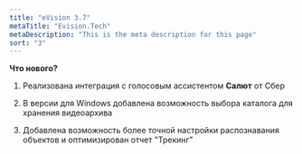 ```yaml
---
title: "eVision 3.7"
metaTitle: "Evision.Tech"
metaDescription: "This is the meta description for this page"
sort: "3"
---
```


**Что нового?**  

1. Реализована интеграция с голосовым ассистентом **Салют** от Сбер  
   
2. В версии для Windows добавлена возможность выбора каталога для хранения видеоархива  

3. Добавлена возможность более точной настройки распознавания объектов и оптимизирован отчет "Трекинг"  